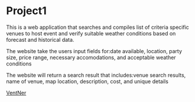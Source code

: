 # Project1
This is a web application that searches and compiles list of criteria specific venues to host event and verify suitable weather conditions based on forecast and historical data.

The website take the users input fields for:date available, location, party size, price range, necessary accomodations, and acceptable weather conditions

The website will return a search result that includes:venue search results, name of venue, map location, description, cost, and unique details

[VentNer](https://oluwatoyin17.github.io/Project1/)
